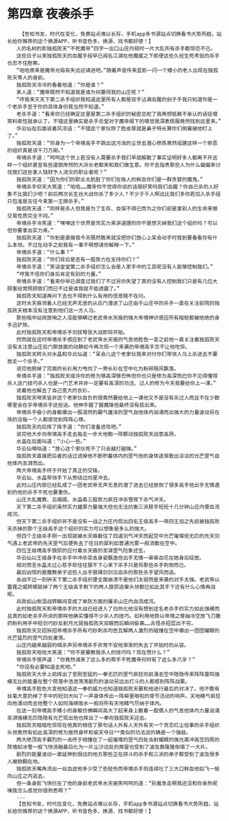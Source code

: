 # 第四章 夜袭杀手
        【告知书友，时代在变化，免费站点难以长存，手机app多书源站点切换看书大势所趋，站长给你推荐的这个换源APP，听书音色多、换源、找书都好使！】
       人的名树的影独孤败天“不死魔帝”四字一出口山庄内顿时一片大乱所有杀手都惊恐不已。
       这些日子以来独孤败天的血腥手段早已闻名江湖在他魔威之下即便这些久经生死考验的杀手也忍不住胆寒。
       “哈哈原来是魔帝光临有失远迎请进吧。”随着声音传来蓝影一闪一个矮小的老人出现在独孤败天等人的身前。
       独孤败天冷冷的看着他道：“你是谁？”
       来人道：“魔帝既然不知道我是谁为何要闯我的山庄呢？”
       “哼我来灭天下第二杀手组织我知道这里所有人都是双手沾满血腥的刽子手我只知道你是一个老杀手至于你的具体身份我当然不知道。”
       老杀手道：“看来你已经确定这里是第二杀手组织的秘密总舵了我再想抵赖不承认的话徒增笑料索性就承认了。不错这里确实是杀手总堂对于魔帝阁下的嗅觉我深表佩服竟然找到这里来。”
       华云仙在后面说着风凉话：“不错这个家伙除了脸皮厚就是鼻子特长算你们倒霉被他盯上了。”
       独孤败天道：“你身为一个帝境高手不跳出这污浊的尘世去潜心修炼竟然组建这样一个邪恶的组织真是该千刀万剐。”
       帝境杀手道：“呵呵这个世上若没有人需要杀手我们早就解散了事实证明好多人都离不开这样一个组织甚至有些道貌岸然的大派长老都来和我们做生意。你不去指责那些人为什么偏偏来讨伐我们这些拿人钱财予人消灾的职业者呢？”
       独孤败天道：“因为你们的职业太肮脏了你们在吸人的鲜血你们是一群贪婪的魔鬼。”
       帝境杀手仰天大笑道：“哈哈……魔帝你不觉得你说的话很好笑吗我们血腥？你自己杀的人好象不比我们少吧？前后两次长生谷大战你杀了多少人？不少于千人啊远比我们多你若加入杀手组只包准是古往今来第一王牌杀手。”
       独孤败天道：“同样是杀人但我是为了生存、自保不得已而为之你们却是拿别人的生命来做交易性质完全不同。”
       帝境杀手冷笑道：“嘿嘿这个世界是凭实力来讲道理的你不是想灭掉我们这个组织吗？可以但你要拿出实力来。”
       独孤败天道：“你到是直接我今天既然敢来就没把你们放心上呆会动手时我到要看看你有什么本领。不过在动手之前我有一事不明想请你解释一下。”
       帝境杀手道：“什么事？”
       独孤败天道：“你们背后是否有一股势力在支持你们？”
       帝境杀手道：“笑话堂堂第二杀手组织怎么会是人家手中的工具呢没有人能够控制我们。”
       “哼我不信你们身后肯定有别的力量。”
       帝境杀手道：“看来你早已调查过我们了不过另你失望了真的没有人控制我们只是有几位大顾客经常照顾我们而已不过是谁我就不能透露了。”
       独孤败天知道再问下去也不得到什么有用的信息隧不在问。
       这时水天痕领着人已经无声无息的从后门潜进了山庄由于山庄中的杀手一直在关注前院的独孤败天根本没有注意到他们这一方人马。
       那些暗中站岗放哨之人没能够瞒过老武帝水天痕的强大帝境神识感应所有暗桩都被他绝的身手迅铲除。
       此时独孤败天和帝境杀手剑拔弩张大战即将开始。
       然而就在这时帝境杀手感应到了老武帝水天痕的气息他脸色一变之前他一直关注着独孤败天没有太注意山庄后门那放面的动静如今再次现一个来袭的帝境高手怎不让他吃惊。
       独孤败天转头对水晶和华云仙道：“呆会儿这个老家伙我来对付你们带领人马上杀进去不要放走一个杀手。”
       说完他脱掉了完面的长衫用力甩向了一旁长衫在空中化为粉碎随风飘落。
       帝境杀手道：“独孤败天或许你的修为够高深够恐怖但你也只是修为高深而已你不见得懂得杀人这门技巧杀人也是一门艺术并非一定要有高深的功法、过人的修为今天我要给你上一课。”
       说着他也解去了自己宽大的衣衫。
       独孤败天啼笑皆非这个老家伙自负的很竟然要给他上一课他又不是没有杀过人而且不在少数哪里会在乎帝境杀手这些话。他伸手握了握魔锋但最终没有拔出来。
       帝境杀手瘦小的身躯爆出一股凛然的霸气雄浑的罡气自他体内汹涌而出强大的力量波动另在场的没每一个人都感觉到阵阵心悸。
       独孤败天向后挥了挥手道：“你们准备进攻吧。”
       说完他大步向帝境高手走去每走一步大地都一阵颤动独孤败天战意高昂。
       水晶在后面叫道：“小心一些。”
       华云仙嘀咕道：“放心这个家伙死不了只会越打越强。”
       独孤败天直接把后者的话过滤掉他不断积蓄体内的罡气他的身体逐渐散出淡淡的光芒罡气自他体内澎湃而出。
       两大帝境高手终于开始了真正的交锋。
       华云仙、水晶带领手下从旁绕过向里冲去。
       此时山庄内部已经乱成了一团老武帝无声无息的潜了进去已经放倒了很多高手他出手无情遇到的他的杀手不死也要重伤。
       山庄大乱魔教、云烟阁、水晶斋三股势力疯狂冲杀雪夜下杀气冲天。
       天下第二杀手组织虽然实力雄厚力量强大但也无法抗衡三派联手短短十几分钟山庄内便血流成河。
       但天下第二杀手组织并不是没有一战之力庄内现出四名王级高手一帝四王加之先前被独孤败天杀掉的那个王级高手这个组织的实力可以想象是多么的强大。
       但四个王级杀手刚一出现就被水天痕截住了四道剑气冲天而起空中光芒璀璨但无匹的先天剑气遇上老武帝的先天罡气后便失去了往日的犀利如普通光雾一般消散在空中。
       四位王级境高手狼狈的应付着水天痕的澎湃罡气险象还生。
       华云仙以王级身手在杀手中冲杀突击身姿飘逸但出手无情一串串血花在她身后绽放。
       相对而言水晶太过心慈手软往往狠不下心来下杀手只是将那些杀手刺倒而已。
       最后凶悍的是魔教弟子这些人出手狠辣剑剑见血杀的那些杀手望风而逃。
       击战不过一刻钟天下第二杀手组织便全面崩溃不是他们太弱而是来袭的对手太强。老武帝以雷霆之威转眼毙掉了两个王级高手剩下的两人狼狈逃窜头领都已如此其手下还有什么心情再战呢。
       兵败如山倒混战转瞬间变成了单防方面的屠杀山庄内血流成河。
       此时独孤败天和帝境杀手的大战已经进入了白热化他没有想到这名老杀手的实力如此强横而且真的如老杀手所说的那样他确实懂得不少杀人的技巧。如利用地势以帝境之尊抽冷空放飞刀撒药粉利用手中短剑巧妙反射月光晃独孤败天双眼而后瞬间偷袭……古怪杀招层出不穷。
       独孤败天见招拆招帝境杀手所有巧妙刺杀均告瓦解两人激烈的碰撞在空中爆出一团团耀眼的光芒猛烈的罡气四处激荡。
       山庄内越来越弱的喊杀声另帝境杀手非常不安他渐渐的失去了开始时的从容。
       独孤败天哈哈大笑道：“你不是要教我杀人的技巧吗？现在慌什么？”
       帝境杀手恨声道：“你竟然请来了这么多的帮手不死魔帝何时有了这么多爪牙？”
       “你没有必要知道去死吧。”
       独孤败天大步上前挥出了至刚至猛的一拳无匹的罡气疯狂向前涌去空中隐隐传来阵阵雷鸣强横无比的能量在整个院落中浩浩荡荡剧烈的波动另远出打斗的人都感到阵阵战栗。
       帝境高手脸色大变他知道这一拳的威力也知道独孤败天要和他进行最后的对决了。他不敢有丝毫大意扔掉了手中的短剑大叫了一声身体传出一阵噼里啪啦的骨节活动的响声。天地精气疯狂向他涌动而去他整个人如同海绵吸水一般将所有天地精气尽纳于体内。
       在这一刻帝境高手矮小的身躯仿佛瞬间高大了起来身上散着一股慑人的气息他体内力量汹涌澎湃强横无匹隐隐有光芒现出他也挥出了一拳向独孤败天迎去。
       独孤败天暗暗吃惊现在他真的相信了那句话人外有人天外有天一个贪恋红尘俗事的杀手组织头领竟然有如此高深的修为居然身怀和偷天夺日**类似的功法这的确是一个强敌。
       两大绝顶高手霸烈的一击终于相撞在了一起璀璨的罡气四处击射耀眼的强光直冲高空四周的院墙如冰雪一般飞快消融最后化为一片尘沙远处的房屋也受到了波及轰隆隆倒塌了一大片。
       剧烈的能量波动一直延伸到很远的地方那些正在拼斗的杀手和三派的弟子都受到了波及很多人被掀翻在地。
       独孤败天嘴角流出一丝血迹他多少受了些轻伤而帝境杀手则连续吐了三大口鲜血他如飞一般向山庄之内逃去。
       但一条身影飞快拦在了他的身前老武帝水天痕笑呵呵的道：“别着急走啊我还没和你亲热呢咦我怎么感觉你很熟悉啊？”
       ...
       【告知书友，时代在变化，免费站点难以长存，手机app多书源站点切换看书大势所趋，站长给你推荐的这个换源APP，听书音色多、换源、找书都好使！】